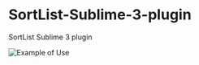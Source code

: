 SortList-Sublime-3-plugin
=========================

SortList Sublime 3 plugin

![Example of Use](https://raw.github.com/zokis/SortList/master/example.gif "Example of Use")
